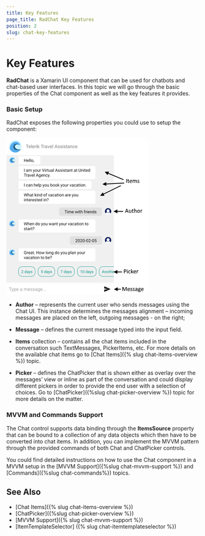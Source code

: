 ```yaml
---
title: Key Features
page_title: RadChat Key Features
position: 2
slug: chat-key-features
---
```


# Key Features #

**RadChat** is a Xamarin UI component that can be used for chatbots and chat-based user interfaces. In this topic we will go through the basic properties of the Chat component as well as the key features it provides.

### Basic Setup

RadChat exposes the following properties you could use to setup the component:

![RadChat Basic Elements](images/chat_basic_features.png)

* **Author** – represents the current user who sends messages using the Chat UI. This instance determines the messages alignment – incoming messages are placed on the left, outgoing messages - on the right;

* **Message** – defines the current message typed into the input field.

* **Items** collection – contains all the chat items included in the conversation such TextMessages, PickerItems, etc. For more details on the available chat items go to [Chat Items]({% slug chat-items-overview %}) topic.

* **Picker** – defines the ChatPicker that is shown either as overlay over the messages’ view or inline as part of the conversation and could display different pickers in order to provide the end user with a selection of choices. Go to [ChatPicker]({%slug chat-picker-overview %}) topic for more details on the matter.

### MVVM and Commands Support

The Chat control supports data binding through the **ItemsSource** property that can be bound to a collection of any data objects which then have to be converted into chat items. In addition, you can implement the MVVM pattern through the provided commands of both Chat and ChatPicker controls.

You could find detailed instructions on how to use the Chat component in a MVVM setup in the [MVVM Support]({%slug chat-mvvm-support %}) and [Commands]({%slug chat-commands%}) topics.
	
## See Also

- [Chat Items]({% slug chat-items-overview %}) 
- [ChatPicker]({%slug chat-picker-overview %})
- [MVVM Support]({% slug chat-mvvm-support %})
- [ItemTemplateSelector] ({% slug chat-itemtemplateselector %})